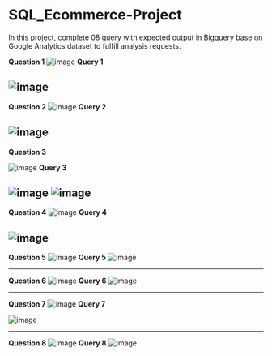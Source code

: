 # SQL_Ecommerce-Project
In this project, complete 08 query with expected output in Bigquery base on Google Analytics dataset to fulfill analysis requests.

**Question 1**
![image](https://github.com/uyennguyen307/Ecommerce-Project/assets/162019618/59e63d77-6b6a-4871-9cee-0bca9cc21ce7)
**Query 1**

![image](https://github.com/uyennguyen307/Ecommerce-Project/assets/162019618/149f1c41-c15f-4ecb-b03e-1b5cab5fc8f9)
---
**Question 2**
![image](https://github.com/uyennguyen307/Ecommerce-Project/assets/162019618/167d6cc7-3105-4f72-a0a6-48c8b14f2b3c)
**Query 2**

![image](https://github.com/uyennguyen307/Ecommerce-Project/assets/162019618/aa9ec837-ef9b-41e3-b849-b98bdd3b69f3)
---
**Question 3**

![image](https://github.com/uyennguyen307/Ecommerce-Project/assets/162019618/25cc6ea6-c07f-4579-a04f-29de43cfb8ed)
**Query 3**

![image](https://github.com/uyennguyen307/Ecommerce-Project/assets/162019618/70bb9090-4e0d-4575-b0c2-f3142a15418f)
![image](https://github.com/uyennguyen307/Ecommerce-Project/assets/162019618/52b366b3-0519-489e-93e9-74e9a8b79bd1)
---
**Question 4**
![image](https://github.com/uyennguyen307/Ecommerce-Project/assets/162019618/33832da6-5faa-4387-9d32-c9bfba4d54cf)
**Query 4**

![image](https://github.com/uyennguyen307/Ecommerce-Project/assets/162019618/7ebb9465-9bda-4484-ad69-d28e266a7d8f)
---
**Question 5**
![image](https://github.com/uyennguyen307/Ecommerce-Project/assets/162019618/2e4d569d-fa50-4590-b7b5-adfb16c36c9f)
**Query 5**
![image](https://github.com/uyennguyen307/Ecommerce-Project/assets/162019618/2a78bd86-2fe4-41b4-bb1a-ecf1e148f5ec)

---
**Question 6**
![image](https://github.com/uyennguyen307/Ecommerce-Project/assets/162019618/f2d35b5e-5d84-4855-90d8-e77f75bfacf9)
**Query 6**
![image](https://github.com/uyennguyen307/Ecommerce-Project/assets/162019618/9abb8f70-e9b4-4ebf-8994-6466de394b77)

---
**Question 7**
![image](https://github.com/uyennguyen307/Ecommerce-Project/assets/162019618/4fc5d8fb-a97a-49c3-93c5-80c1d4a2339e)
**Query 7**

![image](https://github.com/uyennguyen307/Ecommerce-Project/assets/162019618/ea4172ca-7468-4bbe-a4d0-ca6630463225)

---
**Question 8**
![image](https://github.com/uyennguyen307/Ecommerce-Project/assets/162019618/030dcc8e-1022-475a-b858-61d294874264)
**Query 8**
![image](https://github.com/uyennguyen307/Ecommerce-Project/assets/162019618/33044e51-b8d0-48db-b9d1-0f15cee85dce)

